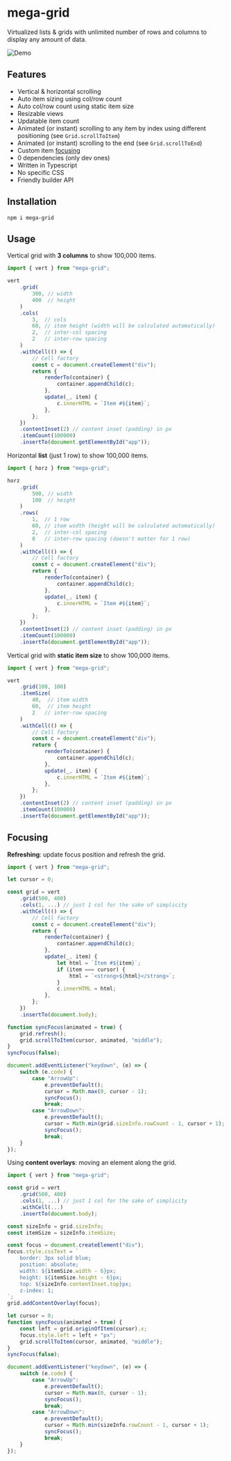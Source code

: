 # mega-grid

Virtualized lists & grids with unlimited number of rows and columns to display any amount of data.

![Demo](https://github.com/apleshkov/mega-grid/blob/main/demo.gif)

## Features

* Vertical & horizontal scrolling
* Auto item sizing using col/row count
* Auto col/row count using static item size
* Resizable views
* Updatable item count
* Animated (or instant) scrolling to any item by index using different positioning (see `Grid.scrollToItem`)
* Animated (or instant) scrolling to the end (see `Grid.scrollToEnd`)
* Custom item [focusing](#focusing)
* 0 dependencies (only dev ones)
* Written in Typescript
* No specific CSS
* Friendly builder API

## Installation

```
npm i mega-grid
```

## Usage

Vertical grid with **3 columns** to show 100,000 items.
```js
import { vert } from "mega-grid";

vert
    .grid(
        300, // width
        400  // height
    )
    .cols(
        3,  // cols
        60, // item height (width will be calculated automatically)
        2,  // inter-col spacing
        2   // inter-row spacing
    )
    .withCell(() => {
        // Cell factory
        const c = document.createElement("div");
        return {
            renderTo(container) {
                container.appendChild(c);
            },
            update(_, item) {
                c.innerHTML = `Item #${item}`;
            },
        };
    })
    .contentInset(2) // content inset (padding) in px
    .itemCount(100000)
    .insertTo(document.getElementById("app"));
```

Horizontal **list** (just 1 row) to show 100,000 items.
```js
import { horz } from "mega-grid";

horz
    .grid(
        500, // width
        100  // height
    )
    .rows(
        1,  // 1 row
        60, // item width (height will be calculated automatically)
        2,  // inter-col spacing
        0   // inter-row spacing (doesn't matter for 1 row)
    )
    .withCell(() => {
        // Cell factory
        const c = document.createElement("div");
        return {
            renderTo(container) {
                container.appendChild(c);
            },
            update(_, item) {
                c.innerHTML = `Item #${item}`;
            },
        };
    })
    .contentInset(2) // content inset (padding) in px
    .itemCount(100000)
    .insertTo(document.getElementById("app"));
```

Vertical grid with **static item size** to show 100,000 items.
```js
import { vert } from "mega-grid";

vert
    .grid(100, 100)
    .itemSize(
        40,  // item width
        60,  // item height
        2   // inter-row spacing
    )
    .withCell(() => {
        // Cell factory
        const c = document.createElement("div");
        return {
            renderTo(container) {
                container.appendChild(c);
            },
            update(_, item) {
                c.innerHTML = `Item #${item}`;
            },
        };
    })
    .contentInset(2) // content inset (padding) in px
    .itemCount(100000)
    .insertTo(document.getElementById("app"));
```

## Focusing

**Refreshing**: update focus position and refresh the grid.
```js
import { vert } from "mega-grid";

let cursor = 0;

const grid = vert
    .grid(500, 400)
    .cols(1, ...) // just 1 col for the sake of simplicity
    .withCell(() => {
        // Cell factory
        const c = document.createElement("div");
        return {
            renderTo(container) {
                container.appendChild(c);
            },
            update(_, item) {
                let html = `Item #${item}`;
                if (item === cursor) {
                    html = `<strong>${html}</strong>`;
                }
                c.innerHTML = html;
            },
        };
    })
    .insertTo(document.body);

function syncFocus(animated = true) {
    grid.refresh();
    grid.scrollToItem(cursor, animated, "middle");
}
syncFocus(false);

document.addEventListener("keydown", (e) => {
    switch (e.code) {
        case "ArrowUp":
            e.preventDefault();
            cursor = Math.max(0, cursor - 1);
            syncFocus();
            break;
        case "ArrowDown":
            e.preventDefault();
            cursor = Math.min(grid.sizeInfo.rowCount - 1, cursor + 1);
            syncFocus();
            break;
    }
});
```

Using **content overlays**: moving an element along the grid.
```js
import { vert } from "mega-grid";

const grid = vert
    .grid(500, 400)
    .cols(1, ...) // just 1 col for the sake of simplicity
    .withCell(...)
    .insertTo(document.body);

const sizeInfo = grid.sizeInfo;
const itemSize = sizeInfo.itemSize;

const focus = document.createElement("div");
focus.style.cssText = `
    border: 3px solid blue;
    position: absolute;
    width: ${itemSize.width - 6}px;
    height: ${itemSize.height - 6}px;
    top: ${sizeInfo.contentInset.top}px;
    z-index: 1;
`;
grid.addContentOverlay(focus);

let cursor = 0;
function syncFocus(animated = true) {
    const left = grid.originOfItem(cursor).x;
    focus.style.left = left + "px";
    grid.scrollToItem(cursor, animated, "middle");
}
syncFocus(false);

document.addEventListener("keydown", (e) => {
    switch (e.code) {
        case "ArrowUp":
            e.preventDefault();
            cursor = Math.max(0, cursor - 1);
            syncFocus();
            break;
        case "ArrowDown":
            e.preventDefault();
            cursor = Math.min(sizeInfo.rowCount - 1, cursor + 1);
            syncFocus();
            break;
    }
});
```
